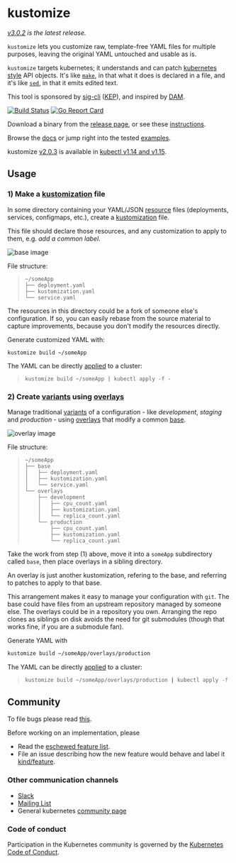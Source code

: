 # kustomize

_[v3.0.2](https://github.com/kubernetes-sigs/kustomize/releases/tag/v3.0.2) is the latest release._

`kustomize` lets you customize raw, template-free YAML
files for multiple purposes, leaving the original YAML
untouched and usable as is.

`kustomize` targets kubernetes; it understands and can
patch [kubernetes style] API objects.  It's like
[`make`], in that what it does is declared in a file,
and it's like [`sed`], in that it emits edited text.

This tool is sponsored by [sig-cli] ([KEP]), and
inspired by [DAM].


[![Build Status](https://travis-ci.org/kubernetes-sigs/kustomize.svg?branch=master)](https://travis-ci.org/kubernetes-sigs/kustomize)
[![Go Report Card](https://goreportcard.com/badge/github.com/kubernetes-sigs/kustomize)](https://goreportcard.com/report/github.com/kubernetes-sigs/kustomize)

Download a binary from the [release page], or see
these [instructions](docs/INSTALL.md).

Browse the [docs](docs) or jump right into the
tested [examples](examples).

kustomize [v2.0.3] is available in [kubectl v1.14 and v1.15][kubectl].


## Usage


### 1) Make a [kustomization] file

In some directory containing your YAML/JSON [resource]
files (deployments, services, configmaps, etc.), create a
[kustomization] file.

This file should declare those resources, and any
customization to apply to them, e.g. _add a common
label_.

![base image][imageBase]

File structure:

> ```
> ~/someApp
> ├── deployment.yaml
> ├── kustomization.yaml
> └── service.yaml
> ```

The resources in this directory could be a fork of
someone else's configuration.  If so, you can easily
rebase from the source material to capture
improvements, because you don't modify the resources
directly.

Generate customized YAML with:

```
kustomize build ~/someApp
```

The YAML can be directly [applied] to a cluster:

> ```
> kustomize build ~/someApp | kubectl apply -f -
> ```


### 2) Create [variants] using [overlays]

Manage traditional [variants] of a configuration - like
_development_, _staging_ and _production_ - using
[overlays] that modify a common [base].

![overlay image][imageOverlay]

File structure:
> ```
> ~/someApp
> ├── base
> │   ├── deployment.yaml
> │   ├── kustomization.yaml
> │   └── service.yaml
> └── overlays
>     ├── development
>     │   ├── cpu_count.yaml
>     │   ├── kustomization.yaml
>     │   └── replica_count.yaml
>     └── production
>         ├── cpu_count.yaml
>         ├── kustomization.yaml
>         └── replica_count.yaml
> ```

Take the work from step (1) above, move it into a
`someApp` subdirectory called `base`, then
place overlays in a sibling directory.

An overlay is just another kustomization, refering to
the base, and referring to patches to apply to that
base.

This arrangement makes it easy to manage your
configuration with `git`.  The base could have files
from an upstream repository managed by someone else.
The overlays could be in a repository you own.
Arranging the repo clones as siblings on disk avoids
the need for git submodules (though that works fine, if
you are a submodule fan).

Generate YAML with

```sh
kustomize build ~/someApp/overlays/production
```

The YAML can be directly [applied] to a cluster:

> ```sh
> kustomize build ~/someApp/overlays/production | kubectl apply -f -
> ```

## Community

To file bugs please read [this](docs/bugs.md).

Before working on an implementation, please

 * Read the [eschewed feature list].
 * File an issue describing
   how the new feature would behave
   and label it [kind/feature].

### Other communication channels

- [Slack]
- [Mailing List]
- General kubernetes [community page]

### Code of conduct

Participation in the Kubernetes community
is governed by the [Kubernetes Code of Conduct].

[`make`]: https://www.gnu.org/software/make
[`sed`]: https://www.gnu.org/software/sed
[DAM]: docs/glossary.md#declarative-application-management
[KEP]: https://github.com/kubernetes/enhancements/blob/master/keps/sig-cli/0008-kustomize.md
[Kubernetes Code of Conduct]: code-of-conduct.md
[Mailing List]: https://groups.google.com/forum/#!forum/kubernetes-sig-cli
[Slack]: https://kubernetes.slack.com/messages/sig-cli
[applied]: docs/glossary.md#apply
[base]: docs/glossary.md#base
[community page]: http://kubernetes.io/community/
[declarative configuration]: docs/glossary.md#declarative-application-management
[eschewed feature list]: docs/eschewedFeatures.md
[imageBase]: docs/images/base.jpg
[imageOverlay]: docs/images/overlay.jpg
[kind/feature]: https://github.com/kubernetes-sigs/kustomize/labels/kind%2Ffeature
[kubectl]: https://kubernetes.io/blog/2019/03/25/kubernetes-1-14-release-announcement
[kubernetes style]: docs/glossary.md#kubernetes-style-object
[kustomization]: docs/glossary.md#kustomization
[overlay]: docs/glossary.md#overlay
[overlays]: docs/glossary.md#overlay
[release page]: https://github.com/kubernetes-sigs/kustomize/releases
[resource]: docs/glossary.md#resource
[resources]: docs/glossary.md#resource
[sig-cli]: https://github.com/kubernetes/community/blob/master/sig-cli/README.md
[variant]: docs/glossary.md#variant
[variants]: docs/glossary.md#variant
[v2.0.3]: https://github.com/kubernetes-sigs/kustomize/releases/tag/v2.0.3
[v2.1.0]: https://github.com/kubernetes-sigs/kustomize/releases/tag/v2.1.0
[workflows]: docs/workflows.md
